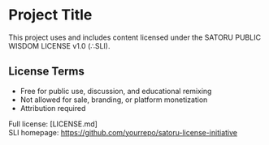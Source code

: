 # Project Title

This project uses and includes content licensed under the SATORU PUBLIC WISDOM LICENSE v1.0 (∴SLI).

## License Terms

- Free for public use, discussion, and educational remixing
- Not allowed for sale, branding, or platform monetization
- Attribution required

Full license: [LICENSE.md]  
SLI homepage: https://github.com/yourrepo/satoru-license-initiative
